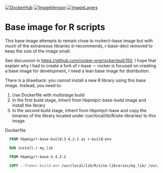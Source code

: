 [![DockerHub](https://img.shields.io/badge/docker-hbpmip%r--base-008bb8.svg)](https://hub.docker.com/r/hbpmip/r-base/) [![ImageVersion](https://images.microbadger.com/badges/version/hbpmip/r-base.svg)](https://hub.docker.com/r/hbpmip/r-base/tags "hbpmip/r-base image tags") [![ImageLayers](https://images.microbadger.com/badges/image/hbpmip/r-base.svg)](https://microbadger.com/#/images/hbpmip/r-base "hbpmip/r-base on microbadger")

# Base image for R scripts

This base image attempts to remain close to rocker/r-base image but with much of the extraneous libraries (r-recommends, r-base-dev) removed to keep the size of the image small.

See discussion in https://github.com/rocker-org/rocker/pull/150, I hope that explain why I had to create a fork of r-base -- rocker is focused on creating a base image for development, I need a lean base image for distribution.

There is a drawback: you cannot install a new R library using this base image. Instead, you need to:

1. Use Dockerfile with multistage build
2. In the first build stage, inherit from hbpmip/r-base-build image and install the library
3. In the second build stage, inherit from hbpmip/r-base and copy the binaries of the library located under /usr/local/lib/R/site-libraries/ to this image.

Dockerfile
```dockerfile
  FROM hbpmip/r-base-build:3.4.2-2 as r-build-env

  RUN install.r my_lib

  FROM hbpmip/r-base:3.4.2-2

  COPY --from=r-build-env /usr/local/lib/R/site-libraries/my_lib/ /usr/local/lib/R/site-libraries/my_lib/

```
